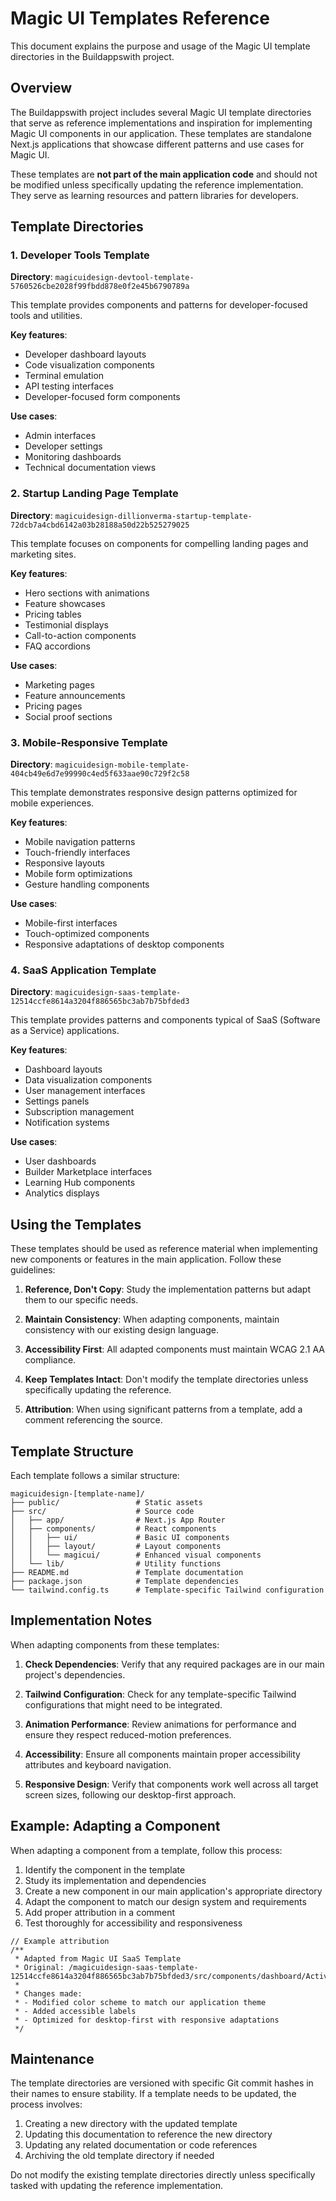 # Magic UI Templates Reference

This document explains the purpose and usage of the Magic UI template directories in the Buildappswith project.

## Overview

The Buildappswith project includes several Magic UI template directories that serve as reference implementations and inspiration for implementing Magic UI components in our application. These templates are standalone Next.js applications that showcase different patterns and use cases for Magic UI.

These templates are **not part of the main application code** and should not be modified unless specifically updating the reference implementation. They serve as learning resources and pattern libraries for developers.

## Template Directories

### 1. Developer Tools Template
**Directory**: `magicuidesign-devtool-template-5760526cbe2028f99fbdd878e0f2e45b6790789a`

This template provides components and patterns for developer-focused tools and utilities.

**Key features**:
- Developer dashboard layouts
- Code visualization components
- Terminal emulation
- API testing interfaces
- Developer-focused form components

**Use cases**:
- Admin interfaces
- Developer settings
- Monitoring dashboards
- Technical documentation views

### 2. Startup Landing Page Template
**Directory**: `magicuidesign-dillionverma-startup-template-72dcb7a4cbd6142a03b28188a50d22b525279025`

This template focuses on components for compelling landing pages and marketing sites.

**Key features**:
- Hero sections with animations
- Feature showcases
- Pricing tables
- Testimonial displays
- Call-to-action components
- FAQ accordions

**Use cases**:
- Marketing pages
- Feature announcements
- Pricing pages
- Social proof sections

### 3. Mobile-Responsive Template
**Directory**: `magicuidesign-mobile-template-404cb49e6d7e99990c4ed5f633aae90c729f2c58`

This template demonstrates responsive design patterns optimized for mobile experiences.

**Key features**:
- Mobile navigation patterns
- Touch-friendly interfaces
- Responsive layouts
- Mobile form optimizations
- Gesture handling components

**Use cases**:
- Mobile-first interfaces
- Touch-optimized components
- Responsive adaptations of desktop components

### 4. SaaS Application Template
**Directory**: `magicuidesign-saas-template-12514ccfe8614a3204f886565bc3ab7b75bfded3`

This template provides patterns and components typical of SaaS (Software as a Service) applications.

**Key features**:
- Dashboard layouts
- Data visualization components
- User management interfaces
- Settings panels
- Subscription management
- Notification systems

**Use cases**:
- User dashboards
- Builder Marketplace interfaces
- Learning Hub components
- Analytics displays

## Using the Templates

These templates should be used as reference material when implementing new components or features in the main application. Follow these guidelines:

1. **Reference, Don't Copy**: Study the implementation patterns but adapt them to our specific needs.

2. **Maintain Consistency**: When adapting components, maintain consistency with our existing design language.

3. **Accessibility First**: All adapted components must maintain WCAG 2.1 AA compliance.

4. **Keep Templates Intact**: Don't modify the template directories unless specifically updating the reference.

5. **Attribution**: When using significant patterns from a template, add a comment referencing the source.

## Template Structure

Each template follows a similar structure:

```
magicuidesign-[template-name]/
├── public/                 # Static assets
├── src/                    # Source code
│   ├── app/                # Next.js App Router
│   ├── components/         # React components
│   │   ├── ui/             # Basic UI components
│   │   ├── layout/         # Layout components
│   │   └── magicui/        # Enhanced visual components
│   └── lib/                # Utility functions
├── README.md               # Template documentation
├── package.json            # Template dependencies
└── tailwind.config.ts      # Template-specific Tailwind configuration
```

## Implementation Notes

When adapting components from these templates:

1. **Check Dependencies**: Verify that any required packages are in our main project's dependencies.

2. **Tailwind Configuration**: Check for any template-specific Tailwind configurations that might need to be integrated.

3. **Animation Performance**: Review animations for performance and ensure they respect reduced-motion preferences.

4. **Accessibility**: Ensure all components maintain proper accessibility attributes and keyboard navigation.

5. **Responsive Design**: Verify that components work well across all target screen sizes, following our desktop-first approach.

## Example: Adapting a Component

When adapting a component from a template, follow this process:

1. Identify the component in the template
2. Study its implementation and dependencies
3. Create a new component in our main application's appropriate directory
4. Adapt the component to match our design system and requirements
5. Add proper attribution in a comment
6. Test thoroughly for accessibility and responsiveness

```tsx
// Example attribution
/**
 * Adapted from Magic UI SaaS Template
 * Original: /magicuidesign-saas-template-12514ccfe8614a3204f886565bc3ab7b75bfded3/src/components/dashboard/ActivityChart.tsx
 * 
 * Changes made:
 * - Modified color scheme to match our application theme
 * - Added accessible labels
 * - Optimized for desktop-first with responsive adaptations
 */
```

## Maintenance

The template directories are versioned with specific Git commit hashes in their names to ensure stability. If a template needs to be updated, the process involves:

1. Creating a new directory with the updated template
2. Updating this documentation to reference the new directory
3. Updating any related documentation or code references
4. Archiving the old template directory if needed

Do not modify the existing template directories directly unless specifically tasked with updating the reference implementation.
